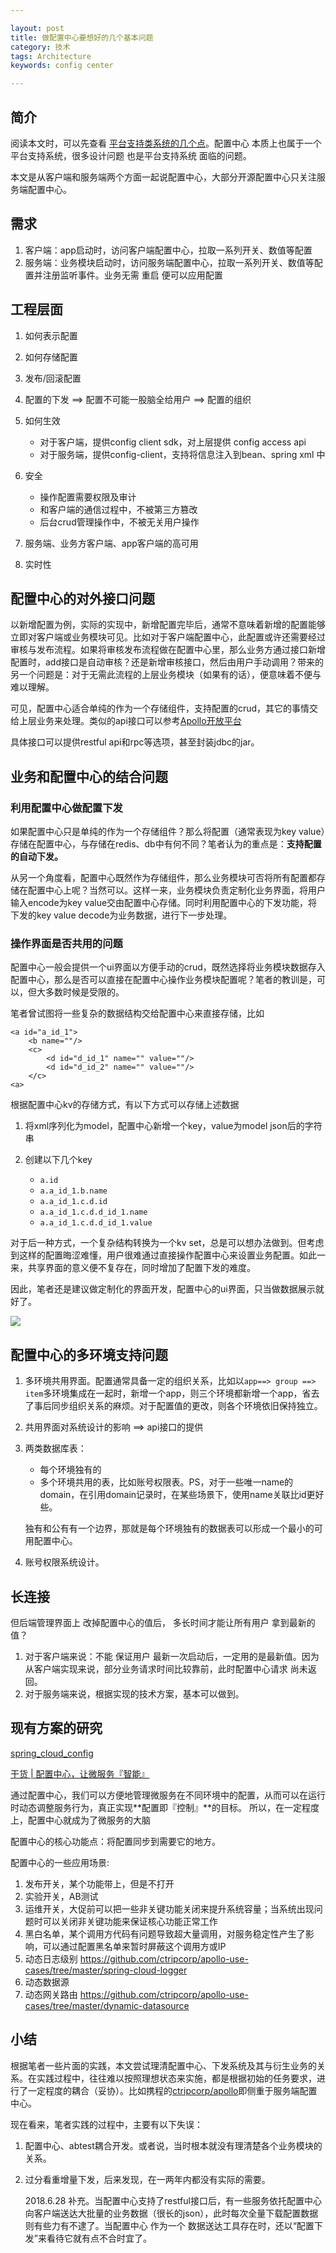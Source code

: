 ```yaml
---

layout: post
title: 做配置中心要想好的几个基本问题
category: 技术
tags: Architecture
keywords: config center

---
```


## 简介

阅读本文时，可以先查看 [平台支持类系统的几个点](http://qiankunli.github.io/2018/07/06/client_support.html)。配置中心 本质上也属于一个平台支持系统，很多设计问题 也是平台支持系统 面临的问题。

本文是从客户端和服务端两个方面一起说配置中心，大部分开源配置中心只关注服务端配置中心。

## 需求

1. 客户端：app启动时，访问客户端配置中心，拉取一系列开关、数值等配置
2. 服务端：业务模块启动时，访问服务端配置中心，拉取一系列开关、数值等配置并注册监听事件。业务无需 重启 便可以应用配置

## 工程层面

1. 如何表示配置
2. 如何存储配置
3. 发布/回滚配置
3. 配置的下发  ==> 配置不可能一股脑全给用户 ==>  配置的组织
5. 如何生效

	* 对于客户端，提供config client sdk，对上层提供 config access api
	* 对于服务端，提供config-client，支持将信息注入到bean、spring xml 中

6. 安全

	* 操作配置需要权限及审计
	* 和客户端的通信过程中，不被第三方篡改
	* 后台crud管理操作中，不被无关用户操作

7. 服务端、业务方客户端、app客户端的高可用
8. 实时性



## 配置中心的对外接口问题

以新增配置为例，实际的实现中，新增配置完毕后，通常不意味着新增的配置能够立即对客户端或业务模块可见。比如对于客户端配置中心，此配置或许还需要经过审核与发布流程。如果将审核发布流程做在配置中心里，那么业务方通过接口新增配置时，add接口是自动审核？还是新增审核接口，然后由用户手动调用？带来的另一个问题是：对于无需此流程的上层业务模块（如果有的话），便意味着不便与难以理解。

可见，配置中心适合单纯的作为一个存储组件，支持配置的crud，其它的事情交给上层业务来处理。类似的api接口可以参考[Apollo开放平台](https://github.com/ctripcorp/apollo/wiki/Apollo%E5%BC%80%E6%94%BE%E5%B9%B3%E5%8F%B0)

具体接口可以提供restful api和rpc等选项，甚至封装jdbc的jar。

## 业务和配置中心的结合问题

### 利用配置中心做配置下发

如果配置中心只是单纯的作为一个存储组件？那么将配置（通常表现为key value）存储在配置中心，与存储在redis、db中有何不同？笔者认为的重点是：**支持配置的自动下发。**


从另一个角度看，配置中心既然作为存储组件，那么业务模块可否将所有配置都存储在配置中心上呢？当然可以。这样一来，业务模块负责定制化业务界面，将用户输入encode为key value交由配置中心存储。同时利用配置中心的下发功能，将下发的key value decode为业务数据，进行下一步处理。

### 操作界面是否共用的问题

配置中心一般会提供一个ui界面以方便手动的crud，既然选择将业务模块数据存入配置中心，那么是否可以直接在配置中心操作业务模块配置呢？笔者的教训是，可以，但大多数时候是受限的。

笔者曾试图将一些复杂的数据结构交给配置中心来直接存储，比如

	<a id="a_id_1">
		<b name=""/>
		<c>
			<d id="d_id_1" name="" value=""/>
			<d id="d_id_2" name="" value=""/>
		</c>
	<a>
	
根据配置中心kv的存储方式，有以下方式可以存储上述数据

1. 将xml序列化为model，配置中心新增一个key，value为model json后的字符串
2. 创建以下几个key

	* `a.id`
	* `a.a_id_1.b.name`
	* `a.a_id_1.c.d.id`
	* `a.a_id_1.c.d.d_id_1.name`
	* `a.a_id_1.c.d.d_id_1.value`

对于后一种方式，一个复杂结构转换为一个kv set，总是可以想办法做到。但考虑到这样的配置晦涩难懂，用户很难通过直接操作配置中心来设置业务配置。如此一来，共享界面的意义便不复存在，同时增加了配置下发的难度。

因此，笔者还是建议做定制化的界面开发，配置中心的ui界面，只当做数据展示就好了。

![](/public/upload/architecture/config_center_framework.png)


## 配置中心的多环境支持问题

1. 多环境共用界面。配置通常具备一定的组织关系，比如以`app==> group ==> item`多环境集成在一起时，新增一个app，则三个环境都新增一个app，省去了事后同步组织关系的麻烦。对于配置值的更改，则各个环境依旧保持独立。
2. 共用界面对系统设计的影响 ==> api接口的提供
3. 两类数据库表：

	* 每个环境独有的
	* 多个环境共用的表，比如账号权限表。PS，对于一些唯一name的domain，在引用domain记录时，在某些场景下，使用name关联比id更好些。

	独有和公有有一个边界，那就是每个环境独有的数据表可以形成一个最小的可用配置中心。

4. 账号权限系统设计。

## 长连接

但后端管理界面上 改掉配置中心的值后， 多长时间才能让所有用户 拿到最新的值？

1. 对于客户端来说：不能 保证用户 最新一次启动后，一定用的是最新值。因为从客户端实现来说，部分业务请求时间比较靠前，此时配置中心请求 尚未返回。
2. 对于服务端来说，根据实现的技术方案，基本可以做到。

## 现有方案的研究

[spring_cloud_config](http://cloud.spring.io/spring-cloud-static/Dalston.SR2/#_spring_cloud_config)

[干货 | 配置中心，让微服务『智能』](https://mp.weixin.qq.com/s?__biz=MjM5MDI3MjA5MQ==&mid=2697267852&idx=2&sn=e39b40bc4a7a3bc11ee8d5f980c5ef9e&chksm=8376f5b8b4017cae29aee9b49cce6c1c0ee113d2ebc99a3b8592adc7a949e0b39b8e768fe4c1&mpshare=1&scene=23&srcid=1212c80r7NMkfZlBDVF3OYyf%23rd)

通过配置中心，我们可以方便地管理微服务在不同环境中的配置，从而可以在运行时动态调整服务行为，真正实现**配置即『控制』**的目标。 所以，在一定程度上，配置中心就成为了微服务的大脑

配置中心的核心功能点：将配置同步到需要它的地方。

配置中心的一些应用场景:

1. 发布开关，某个功能带上，但是不打开
2. 实验开关，AB测试
3. 运维开关，大促前可以把一些非关键功能关闭来提升系统容量；当系统出现问题时可以关闭非关键功能来保证核心功能正常工作
4. 黑白名单，某个调用方代码有问题导致超大量调用，对服务稳定性产生了影响，可以通过配置黑名单来暂时屏蔽这个调用方或IP
5. 动态日志级别  https://github.com/ctripcorp/apollo-use-cases/tree/master/spring-cloud-logger
6. 动态数据源
7. 动态网关路由 https://github.com/ctripcorp/apollo-use-cases/tree/master/dynamic-datasource


## 小结

根据笔者一些片面的实践，本文尝试理清配置中心、下发系统及其与衍生业务的关系。在实践过程中，往往难以按照理想状态来实施，都是根据初始的任务要求，进行了一定程度的耦合（妥协）。比如携程的[ctripcorp/apollo](https://github.com/ctripcorp/apollo)即侧重于服务端配置中心。

现在看来，笔者实践的过程中，主要有以下失误：

1. 配置中心、abtest耦合开发。或者说，当时根本就没有理清楚各个业务模块的关系。
2. 过分看重增量下发，后来发现，在一两年内都没有实际的需要。

	2018.6.28 补充。当配置中心支持了restful接口后，有一些服务依托配置中心 向客户端送达大批量的业务数据（很长的json），此时每次全量下载配置数据 则有些力有不逮了。当配置中心 作为一个 数据送达工具存在时，还以“配置下发”来看待它就有点不合时宜了。
	

